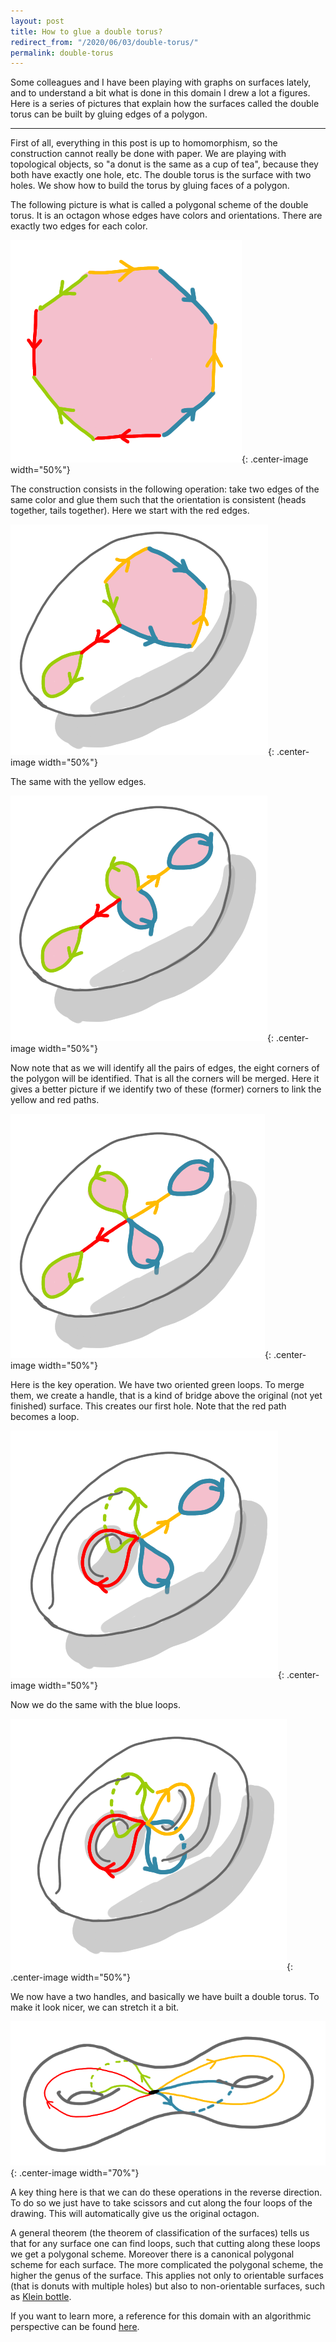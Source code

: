 ```yaml
---
layout: post
title: How to glue a double torus? 
redirect_from: "/2020/06/03/double-torus/"
permalink: double-torus
---
```


Some colleagues and I have been playing with graphs on surfaces lately, and to 
understand a bit what is done in this domain I drew a lot a figures. Here is 
a series of pictures that explain how the surfaces called the double torus can 
be built by gluing edges of a polygon.

---

First of all, everything in this post is up to homomorphism, so the 
construction cannot really be done with paper. We are playing with topological 
objects, so "a donut is the same as a cup of tea", because they both have exactly
one hole, etc. The double torus is the surface with two holes. We show how to 
build the torus by gluing faces of a polygon. 

The following picture is what is called a polygonal scheme of the double torus. 
It is an octagon whose edges have colors and orientations. There are exactly two 
edges for each color. 

![](assets/2-torus-1.png){: .center-image width="50%"}

The construction consists in the following operation: take two edges of the same 
color and glue them such that the orientation is consistent (heads together, tails 
together). Here we start with the red edges.

![](assets/2-torus-2.png){: .center-image width="50%"}

The same with the yellow edges. 

![](assets/2-torus-3.png){: .center-image width="50%"}

Now note that as we will identify all the pairs of edges, the eight corners of the 
polygon will be identified. That is all the corners will be merged. Here it gives 
a better picture if we identify two of these (former) corners to link the yellow 
and red paths. 

![](assets/2-torus-4.png){: .center-image width="50%"}

Here is the key operation. We have two oriented green loops. To merge them, we 
create a handle, that is a kind of bridge above the original (not yet finished)
surface. This creates our first hole. Note that the red path becomes a loop.  

![](assets/2-torus-5.png){: .center-image width="50%"}

Now we do the same with the blue loops.

![](assets/2-torus-6.png){: .center-image width="50%"}

We now have a two handles, and basically we have built a double torus. To 
make it look nicer, we can stretch it a bit. 

![](assets/2-torus-7.png){: .center-image width="70%"}

A key thing here is that we can do these operations in the reverse direction. To 
do so we just have to take scissors and cut along the four loops of the drawing. 
This will automatically give us the original octagon. 

A general theorem (the theorem of classification of the surfaces) tells us that
for any surface one can find loops, such that cutting along these 
loops we get a polygonal scheme. Moreover there is a canonical polygonal scheme
for each surface. The more complicated the polygonal scheme, the higher the 
genus of the surface. This applies not only to orientable surfaces (that is 
donuts with multiple holes) but also to non-orientable surfaces, such as 
[Klein bottle](https://en.wikipedia.org/wiki/Klein_bottle).

If you want to learn more, a reference for this domain with an algorithmic 
perspective can be found 
[here](http://monge.univ-mlv.fr/~colinde/cours/all-algo-embedded-graphs.pdf).


